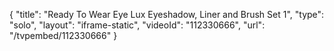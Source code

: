 {
    "title": "Ready To Wear Eye Lux Eyeshadow, Liner and Brush Set 1",
    "type": "solo",
    "layout": "iframe-static",
    "videoId": "112330666",
    "url": "\/tvpembed\/112330666"
}